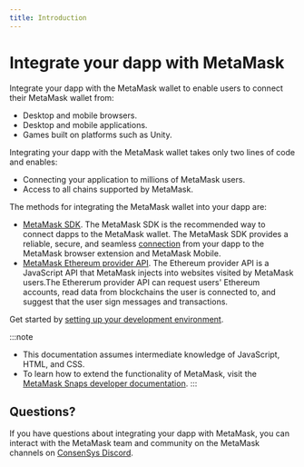 ```yaml
---
title: Introduction
---
```


# Integrate your dapp with MetaMask

Integrate your dapp with the MetaMask wallet to enable users to connect their MetaMask wallet from: 

- Desktop and mobile browsers. 
- Desktop and mobile applications.
- Games built on platforms such as Unity. 

Integrating your dapp with the MetaMask wallet takes only two lines of code and enables: 

- Connecting your application to millions of MetaMask users.
- Access to all chains supported by MetaMask. 

The methods for integrating the MetaMask wallet into your dapp are: 

- [MetaMask SDK](how-to/use-sdk/index.md). The MetaMask SDK is the recommended way to connect dapps 
to the MetaMask wallet.
The MetaMask SDK provides a reliable, secure, and seamless [connection](concepts/sdk-connections.md)
from your dapp to the MetaMask browser extension and MetaMask Mobile.
- [MetaMask Ethereum provider API](reference/provider-api.md). The Ethereum provider API is 
a JavaScript API that MetaMask injects into websites visited by MetaMask users.The Ethererum provider
API can request users' Ethereum accounts, read data from blockchains the user is connected to, 
and suggest that the user sign messages and transactions.

Get started by [setting up your development environment](get-started/set-up-dev-environment.md).

:::note
- This documentation assumes intermediate knowledge of JavaScript, HTML, and CSS.
- To learn how to extend the functionality of MetaMask, visit the
  [MetaMask Snaps developer documentation](../snaps).
:::

## Questions?

If you have questions about integrating your dapp with MetaMask, you can interact with the MetaMask
team and community on the MetaMask channels on [ConsenSys Discord](https://discord.gg/consensys).

